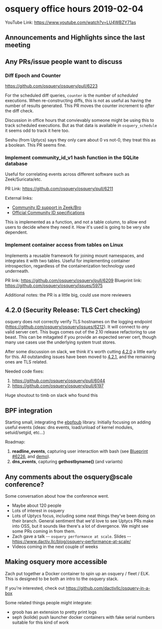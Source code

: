 # osquery office hours 2019-02-04

YouTube Link: https://www.youtube.com/watch?v=LU4WBZY71as

## Announcements and Highlights since the last meeting

## Any PRs/issue people want to discuss

### Diff Epoch and Counter

https://github.com/osquery/osquery/pull/6223

For the scheduled diff queries, `counter` is the number of _scheduled_
executions. When re-constructing diffs, this is not as useful as
having the number of results generated. This PR moves the counter
increment to _after_ the diff check.

Discussion in office hours that convievably someone might be using
this to track scheduled executions. But as that data is available in
`osquery_schedule` it seems odd to track it here too.

Seshu (from Uptycs) says they only care about 0 vs not-0, they treat
this as a boolean. This PR seems fine.

### Implement community_id_v1 hash function in the SQLite database

Useful for correlating events across different software such as
Zeek/Suricata/etc.

PR Link: https://github.com/osquery/osquery/pull/6211

External links:
 - [Community ID support in Zeek/Bro](https://blog.zeek.org/2019/07/an-update-on-community-id.html)
 - [Official Community ID specifications](https://github.com/corelight/community-id-spec)

This is implemented as a function, and not a table column, to allow
end users to decide where they need it. How it's used is going to be
very site dependent.

### Implement container access from tables on Linux

Implements a reusable framework for joining mount namespaces, and
integrates it with two tables. Useful for implementing container
introspection, regardless of the containerization technology used
underneath.

PR link: https://github.com/osquery/osquery/pull/6209
Blueprint link: https://github.com/osquery/osquery/issues/5975

Additional notes: the PR is a little big, could use more reviewers

## 4.2.0 (Security Release: TLS Cert checking)

osquery does not correctly verify TLS hostnames on the logging
endpoint (https://github.com/osquery/osquery/issues/6212). It will
connect to _any_ valid server cert. This bugs comes out of the 2.10
release refactoring to use beast. This can be mitagated if you provide
an expected server cert, though many use cases use the underlying
system trust stores.

After some discussion on slack, we think it's worth cutting
[4.2.0](https://github.com/osquery/osquery/milestone/44) a little
early for this. All outstanding issues have been moved to
[4.2.1](https://github.com/osquery/osquery/milestone/48), and the
remaining ones are TLS related.

Needed code fixes:
1. https://github.com/osquery/osquery/pull/6044
2. https://github.com/osquery/osquery/pull/6197

Huge shoutout to timb on slack who found this

## BPF integration

Starting small, integrating the
[ebpfpub](https://github.com/trailofbits/ebpfpub) library. Initially
focusing on adding useful events (ideas: dns events, load/unload of
kernel modules, setuid/setgid, etc...)

Roadmap:
1. **readline_events**, capturing user interaction with bash (see
   [Blueprint #6226](https://github.com/osquery/osquery/issues/6226),
   and [demo](https://asciinema.org/a/8Ud1Vm5MtfvxRRZUkVMGmuW65)).
2. **dns_events**, capturing **gethostbyname()** (and variants)

## Any comments about the osquery@scale conference?

Some conversation about how the conference went.

* Maybe about 120 people
* Lots of interest in osquery
* Lots of Uptycs focus, including some neat things they've been doing
  on their branch. General sentiment that we'd love to see Uptycs PRs
  make into OSS, but it sounds like there's a lot of divergence. We
  might see some PRs coming in from them.
* Zach gave a talk -- `osquery performance at scale`. Slides --
  https://www.dactiv.llc/blog/osquery-performance-at-scale/
* Videos coming in the next couple of weeks

## Making osquery more accessible

Zach put together a Docker container to spin up an osquery / fleet /
ELK. This is designed to be both an intro to the osquery stack.

If you're interested, check out
https://github.com/dactivllc/osquery-in-a-box

Some related things people might integrate:
* groob has an extension to pretty print logs
* seph (kolide) push launcher docker containers with fake serial numbers suitable for
  this kind of work
